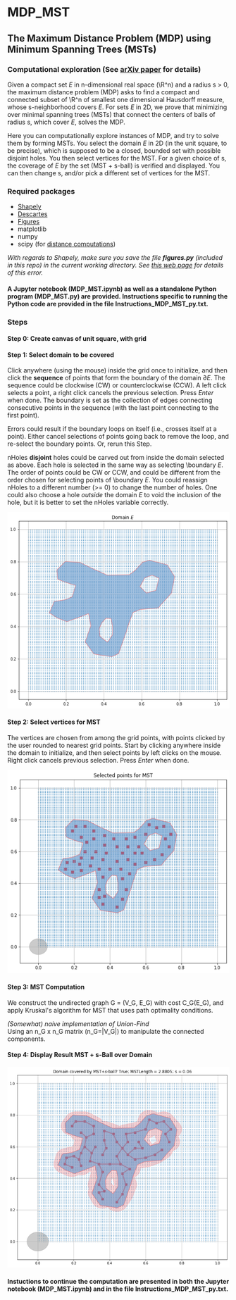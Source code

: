 # MDP_MST

## The Maximum Distance Problem (MDP) using Minimum Spanning Trees (MSTs)

### Computational exploration (See [arXiv paper](https://arxiv.org/abs/2004.07323) for details)

Given a compact set *E* in n-dimensional real space (\R^n) and a radius s > 0, the maximum distance problem (MDP) asks to find a compact and connected subset of \R^n of smallest one dimensional Hausdorff measure, whose s-neighborhood covers *E*. For sets *E* in 2D, we prove that minimizing over minimal spanning trees (MSTs) that connect the centers of balls of radius s, which cover *E*, solves the MDP. 

Here you can computationally explore instances of MDP, and try to solve them by forming MSTs. You select the domain *E* in 2D  (in the unit square, to be precise), which is supposed to be a closed, bounded set with possible disjoint holes. You then select vertices for the MST. For a given choice of s, the coverage of *E* by the set (MST + s-ball) is verified and displayed. You can then change s, and/or pick a different set of vertices for the MST.

### Required packages

* [Shapely](https://pypi.org/project/Shapely/)
* [Descartes](https://pypi.org/project/descartes/)
* [Figures](https://pypi.org/project/Figures/)
* matplotlib
* numpy
* scipy (for [distance computations](https://docs.scipy.org/doc/scipy/reference/spatial.distance.html))

*With regards to Shapely, make sure you save the file **figures.py** (included in this repo) in the current working directory. See  [this web page](Toblerity/Shapely/issues/536) for details of this error.*

#### A Jupyter notebook (MDP_MST.ipynb) as well as a standalone Python program (MDP_MST.py) are provided. Instructions specific to running the Python code are provided in the file Instructions_MDP_MST_py.txt.

### Steps

#### Step 0: Create canvas of unit square, with grid

#### Step 1: Select domain to be covered 

Click anywhere (using the mouse) inside the grid once to initialize, and then click the **sequence** of points that form the boundary of the domain &part;*E*. The sequence could be clockwise (CW) or counterclockwise (CCW). A left click selects a point, a right click cancels the previous selection. Press *Enter* when done. The boundary is set as the collection of edges connecting consecutive points in the sequence (with the last point connecting to the first point).

Errors could result if the boundary loops on itself (i.e., crosses itself at a point). Either cancel selections of points going back to remove the loop, and re-select the boundary points. Or, rerun this Step.

nHoles  **disjoint** holes could be carved out from inside the domain selected as above. Each hole is selected in the same way as selecting \boundary *E*. The order of points could be CW or CCW, and could be different from the order chosen for selecting points of \boundary *E*. You could reassign nHoles to a different number (>= 0) to change the number of holes. One could also choose a hole *outside* the domain *E* to void the inclusion of the hole, but it is better to set the nHoles variable correctly.

![Domain *E*](Images/E.png "Domain *E*")


#### Step 2: Select vertices for MST

The vertices are chosen from among the grid points, with points clicked by the user rounded to nearest grid points. Start by clicking anywhere inside the domain to initialize, and then select points by left clicks on the mouse. Right click cancels previous selection. Press *Enter* when done.

![Vertics for MST](Images/Pts4MST.png "Selected vertices for MST")


#### Step 3: MST Computation

We construct the undirected graph G = (V_G, E_G) with cost C_G(E_G), and<br>
apply Kruskal's algorithm for MST that uses path optimality conditions.

*(Somewhat) naive implementation of Union-Find* <br>
Using an n_G x n_G matrix (n_G=|V_G|) to manipulate the connected components.



#### Step 4: Display Result MST + s-Ball over Domain

![Coverage of *E* by s-MST](Images/MSTCover.png "Coverage of *E* by MST + s-ball")

#### Instuctions to continue the computation are presented in both the Jupyter notebook (MDP_MST.ipynb) and in the file Instructions_MDP_MST_py.txt.
